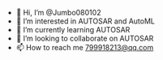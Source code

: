 - 👋 Hi, I’m @Jumbo080102
- 👀 I’m interested in AUTOSAR and AutoML
- 🌱 I’m currently learning AUTOSAR
- 💞️ I’m looking to collaborate on AUTOSAR
- 📫 How to reach me 799918213@qq.com

<!---
Jumbo080102/Jumbo080102 is a ✨ special ✨ repository because its `README.md` (this file) appears on your GitHub profile.
You can click the Preview link to take a look at your changes.
--->
